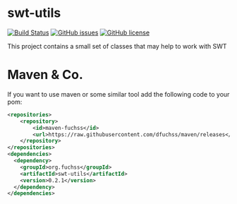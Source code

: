 # swt-utils
[![Build Status](https://travis-ci.org/dfuchss/swt-utils.svg?branch=master)](https://travis-ci.org/dfuchss/swt-utils)
[![GitHub issues](https://img.shields.io/github/issues/dfuchss/swt-utils.svg?style=square)](https://github.com/dfuchss/swt-utils/issues)
[![GitHub license](https://img.shields.io/badge/license-MIT-blue.svg?style=square)](https://github.com/dfuchss/swt-utils/blob/master/LICENCE.md)

This project contains a small set of classes that may help to work with SWT

# Maven & Co.
If you want to use maven or some similar tool add the following code to your pom:
```xml
<repositories>
	<repository>
		<id>maven-fuchss</id>
		<url>https://raw.githubusercontent.com/dfuchss/maven/releases</url>
	</repository>
</repositories>
<dependencies>
  <dependency>
    <groupId>org.fuchss</groupId>
    <artifactId>swt-utils</artifactId>
    <version>0.2.1</version>
  </dependency>
</dependencies>
```
